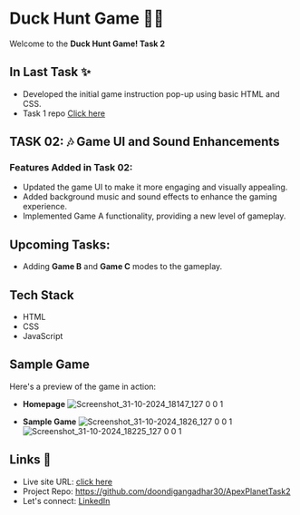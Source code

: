 # Duck Hunt Game 🎯🦆
Welcome to the **Duck Hunt Game! Task 2**

## In Last Task ✨
- Developed the initial game instruction pop-up using basic HTML and CSS.
- Task 1 repo [Click here](https://github.com/doondigangadhar30/ApexPlanetTask1)

## TASK 02: 🎶 Game UI and Sound Enhancements
### Features Added in Task 02:

- Updated the game UI to make it more engaging and visually appealing.
- Added background music and sound effects to enhance the gaming experience.
- Implemented Game A functionality, providing a new level of gameplay.

## Upcoming Tasks:
- Adding **Game B** and **Game C** modes to the gameplay.

## Tech Stack
- HTML
- CSS
- JavaScript

## Sample Game
Here's a preview of the game in action:

- **Homepage**
![Screenshot_31-10-2024_18147_127 0 0 1](https://github.com/user-attachments/assets/3975cd6c-9870-4755-ae7b-9a7fb9f9b497)

- **Sample Game**
![Screenshot_31-10-2024_1826_127 0 0 1](https://github.com/user-attachments/assets/b3840379-809e-4a59-b4c2-206c16942b00)
![Screenshot_31-10-2024_18225_127 0 0 1](https://github.com/user-attachments/assets/d3c1da0b-f577-4811-bba6-61f7a980b437)

## Links 📌

- Live site URL:  [click here](https://doondigangadhar30.github.io/ApexPlanetTask2/)
- Project Repo: https://github.com/doondigangadhar30/ApexPlanetTask2
- Let's connect: [LinkedIn](https://www.linkedin.com/in/doondi/) 
